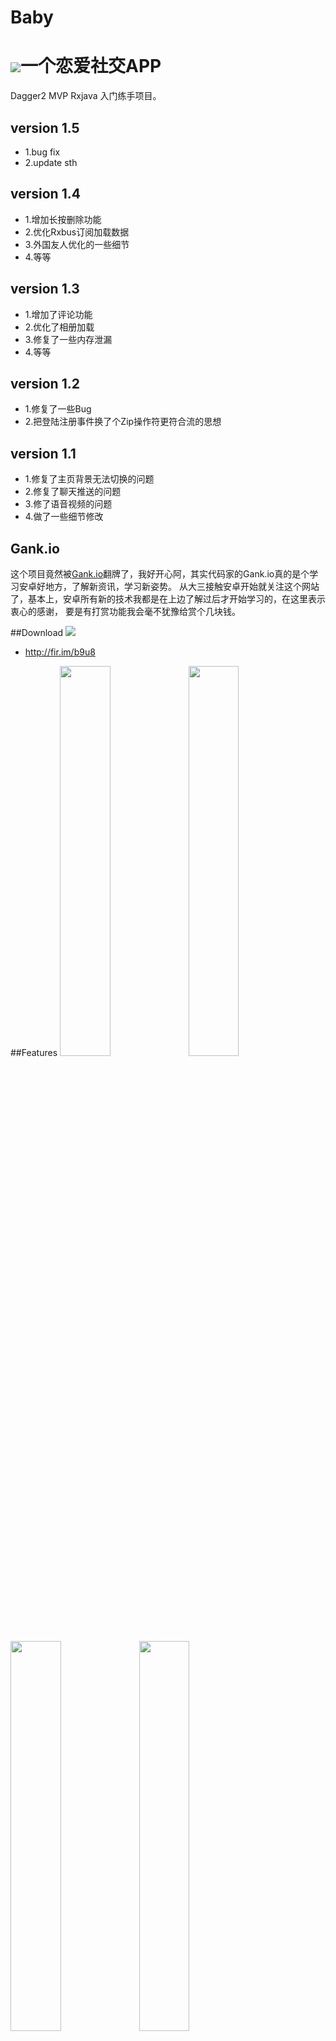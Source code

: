 # Baby
# ![](app/src/main/res/mipmap-mdpi/ic_launcher.png)一个恋爱社交APP

Dagger2 MVP Rxjava 入门练手项目。

## version 1.5 
* 1.bug fix
* 2.update sth

## version 1.4
* 1.增加长按删除功能
* 2.优化Rxbus订阅加载数据
* 3.外国友人优化的一些细节
* 4.等等

## version 1.3
* 1.增加了评论功能
* 2.优化了相册加载
* 3.修复了一些内存泄漏
* 4.等等

## version 1.2 
 * 1.修复了一些Bug
 * 2.把登陆注册事件换了个Zip操作符更符合流的思想

##  version 1.1
 * 1.修复了主页背景无法切换的问题
 * 2.修复了聊天推送的问题
 * 3.修了语音视频的问题
 * 4.做了一些细节修改



## Gank.io


 这个项目竟然被[Gank.io](http://gank.io)翻牌了，我好开心阿，其实代码家的Gank.io真的是个学习安卓好地方，了解新资讯，学习新姿势。
 从大三接触安卓开始就关注这个网站了，基本上，安卓所有新的技术我都是在上边了解过后才开始学习的，在这里表示衷心的感谢，
 要是有打赏功能我会毫不犹豫给赏个几块钱。
 
 

##Download
![](art/下载.png)
 * http://fir.im/b9u8

##Features
<a href="art/Screenshot_20160214-173027.png"><img src="art/Screenshot_20160214-173027.png" width="40%"/></a>         <a href="art/Screenshot_20160214-173042.png"><img src="art/Screenshot_20160214-173042.png" width="40%"/></a>
<a href="art/Screenshot_20160214-173045.png"><img src="art/Screenshot_20160214-173045.png" width="40%"/></a>         <a href="art/Screenshot_20160214-173205.png"><img src="art/Screenshot_20160214-173205.png" width="40%"/></a>  
<a href="art/Screenshot_20160214-173322.png"><img src="art/Screenshot_20160214-173322.png" width="40%"/></a>         <a href="art/Screenshot_20160214-173339.png"><img src="art/Screenshot_20160214-173339.png" width="40%"/></a>            
<a href="art/QQ图片20160509142753.png"><img src="art/QQ图片20160509142753.png" width="40%"/></a>         <a href="art/Screenshot_20160509-144543.png"><img src="art/Screenshot_20160509-144543.png" width="40%"/></a>         


 * 开屏页的登录和注册
 * 首页的Moment
 * 相册页面
 * 编辑个人信息
 * 等等....

## Development Environment & Library

### MVP
这个项目是基于MVP框架写的（大体上，聊天那块直接用环信的了），大部分Base类参考[FastAndroid](https://github.com/huntermr/FastAndroid)里边的基类，参考这个很快就能布好基本的MVP架构。本来是有考虑过MVVM后来想想还是先学习一下MVP吧，看过几个MVVM项目感觉还是挺好用的，不过还是BETA版不知道有没有什么坑。

### Material Design
早就手痒想体验一把V7包里边的各种控件了，特喜欢coordinatorlayout和collapsingtoolbarlayout的互动让Tollbar隐藏又现的感觉，但是看起来好看还是要点代价的，在这里捣鼓了不少时间，尤其是collapsingtoolbarlayout的Expanded固定让我Google了好久，因为用英文搜索可能我表达的不太好，最后竟然是一句nestedScroll(false)就可以了。。。。
还是感谢Stackoveflow里边的大腿吧。

### Dagger2
依赖注入[Dagger2](http://google.github.io/dagger/)，也是我早就想用的一个框架了，理由是各种配合Mvp十分方便和好用，渐渐也能体会到一次注入到处可用的快感。不过一个新技术真的学习成本，国内没什么中文文档介绍，看国外的看的云里雾里。原理看的明白，用起来好像不太知道如何使用，尤其是在@inject之后对象，也可以在别的地方Inject，原本是被Inject方后来也成了Module提供方。虽然到最后原理还不是特别明白这里，但还是不阻碍用起来的快感。

### Realm
一开始被新技术吸引到的是不会放过任何新东西的包括[Realm](https://github.com/realm/realm-java),不过进了坑不代表这个坑可以跳阿。由于我这次用到了leacncloud,Realm感觉会和LeanCloud的子类化冲突让你只能选择其中之一，不过这个也算了，Leancloud提供了类似Map的Put方法也可以接受就是麻烦了点。但是被坑到的地方是Realm所谓的自动数据同步竟然是一改就是改真实的数据，并不是数据的拷贝。。。感觉和我使用到要缓存的数据有点冲突，因为这个Moment里边的项是有点赞的，点赞要修改当前Recycleview的数据（修改数据要开事务）。修改数据后会出现一些很奇怪的现象，不在Recycleview当前Item会跳到当前Item，点赞的动画也会消失。。。真的是想破脑袋也解决不了，就直接跳坑了。最后感觉这个Realm在保存不跟服务器需要同步的数据会好点。

### LeanCloud
用[LeanCloud](leancloud.cn)是因为在知乎太多吹它的人了而且它的确在BAAS这方面功能比较多（后来才发现即时通信没有语音和视频），所以就尝试使用了，SDK整体来说是不错的都挺好用的，满足了我对存储方面的要求。不过就在我开发的这几天，貌似稳定性没有想象中那么好，好几次上传个头像都会SocketTimeOut，查询也会有点慢，不过还好都在接受范围内（不过要是到了收费的标准我就接受不了）。

### 环信
其实[环信](http://www.easemob.com/)在知乎黑的人真的很多，但是用起来却没有试过出过什么特别大的问题，在发送消息这块倒是挺稳定的，不稳定在语音和视频这块，不过这两个实时性这么强的服务对环境应该也苛刻，不过倒无大碍（毕竟免费）。集成块这方面真的环信做的不错，尤其是有了EaseUi这个包，基本上一天就能集成完毕。

### Rxjava、RxAndroid
[Rxjava](https://github.com/ReactiveX/RxJava)我从第一眼看到了就喜欢上了（个人特喜欢那种通过.设置完成的感觉），接触也有几个月，一开始就和[Retrofit](https://github.com/square/retrofit) 、[Okhttp](https://github.com/square/okhttp)一起使用。学习成本还是要有的阿，看了不知道多少篇关于Rxjava使用的文章和例子，对里边的操作符也仅仅停留在那几个最常用的，其他一大堆好多都没用过，看来还用得不够。

### Glide
[Glide](https://github.com/bumptech/glide)也是一个后来居上让我喜欢的图片加载库，一开始我喜欢[picasso](https://github.com/square/picasso) 是觉得轻巧而且好用有保证（主要是我偶像Jake Wharton主导，有加成），慢慢觉得Picasso对内存没有Glide来的友好，Glide在加载速度方面也领先，虽然整个库代码量是Picasso的几倍，但是比起重要的内存和用户体验来说还是Glide的领先一筹。

### Butterknife、Ucrop等等
当让还有其他的一些润色的轮子啦，不过不是那么重要就不一一感谢啦。


## Thanks
* 感谢Github、LeanCloud、环信、还有造那么多轮子给我们用的Square FaceBook Google的大大们。
* Thanks for improving my code  [m-ezzat](https://github.com/m-ezzat).

## Contacts
 * Email:379489343zhi@gmail.com
 * QQ:379489343

## License

```
Copyright 2016 Roger ou

Licensed under the Apache License, Version 2.0 (the "License");
you may not use this file except in compliance with the License.
You may obtain a copy of the License at

   http://www.apache.org/licenses/LICENSE-2.0

Unless required by applicable law or agreed to in writing, software
distributed under the License is distributed on an "AS IS" BASIS,
WITHOUT WARRANTIES OR CONDITIONS OF ANY KIND, either express or implied.
See the License for the specific language governing permissions and
limitations under the License.
```
